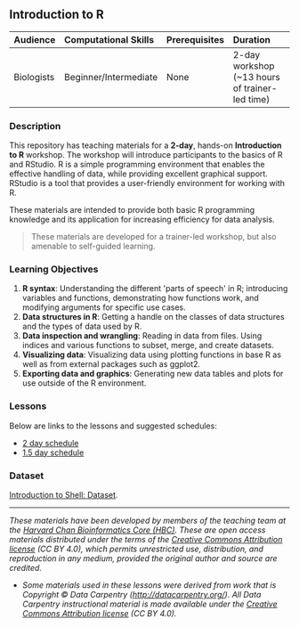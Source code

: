 ## Introduction to R

| Audience | Computational Skills | Prerequisites | Duration |
:----------|:----------|:----------|:----------|
| Biologists | Beginner/Intermediate | None | 2-day workshop (~13 hours of trainer-led time)|

### Description
This repository has teaching materials for a **2-day**, hands-on **Introduction to R** workshop. The workshop will introduce participants to the basics of R and RStudio. R is a simple programming environment that enables the effective handling of data, while providing excellent graphical support. RStudio is a tool that provides a user-friendly environment for working with R. 

These materials are intended to provide both basic R programming knowledge and its application for increasing efficiency for data analysis. 

> These materials are developed for a trainer-led workshop, but also amenable to self-guided learning.

### Learning Objectives

1. **R syntax**: Understanding the different 'parts of speech' in R; introducing variables and functions, demonstrating how functions work, and modifying arguments for specific use cases.
2. **Data structures in R**: Getting a handle on the classes of data structures and the types of data used by R.
3. **Data inspection and wrangling**: Reading in data from files. Using indices and various functions to subset, merge, and create datasets.
4. **Visualizing data**: Visualizing data using plotting functions in base R as well as from external packages such as ggplot2.
5. **Exporting data and graphics**: Generating new data tables and plots for use outside of the R environment.

### Lessons

Below are links to the lessons and suggested schedules:

* [2 day schedule](schedules/1.5-day.md)
* [1.5 day schedule](schedules/2_day.md)

### Dataset

[Introduction to Shell: Dataset](https://github.com/hbctraining/Intro-to-R-with-DGE/tree/master/data).

---
*These materials have been developed by members of the teaching team at the [Harvard Chan Bioinformatics Core (HBC)](http://bioinformatics.sph.harvard.edu/). These are open access materials distributed under the terms of the [Creative Commons Attribution license](https://creativecommons.org/licenses/by/4.0/) (CC BY 4.0), which permits unrestricted use, distribution, and reproduction in any medium, provided the original author and source are credited.*

* *Some materials used in these lessons were derived from work that is Copyright © Data Carpentry (http://datacarpentry.org/). 
All Data Carpentry instructional material is made available under the [Creative Commons Attribution license](https://creativecommons.org/licenses/by/4.0/) (CC BY 4.0).*
